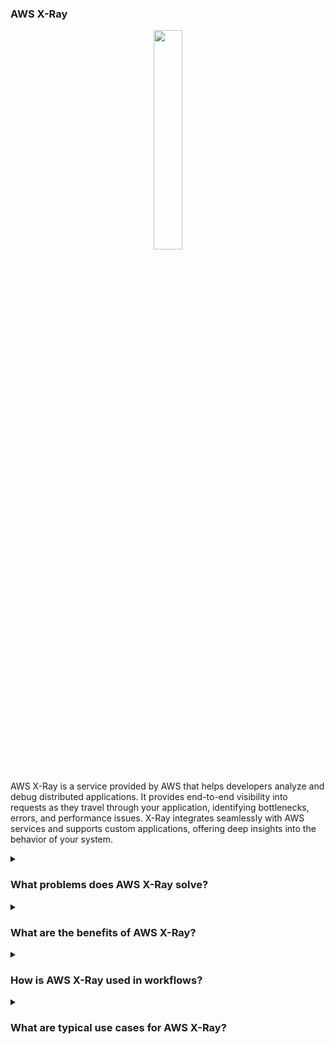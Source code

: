 ### AWS X-Ray

<div align="center"> 
  <img src="https://cloud-icons.onemodel.app/aws/Architecture-Service-Icons_01312023/Arch_Developer-Tools/64/Arch_AWS-X-Ray_64@5x.png" width="30%"> 
</div> 

<br/> AWS X-Ray is a service provided by AWS that helps developers analyze and debug distributed applications. It provides end-to-end visibility into requests as they travel through your application, identifying bottlenecks, errors, and performance issues. X-Ray integrates seamlessly with AWS services and supports custom applications, offering deep insights into the behavior of your system.

<details>
<summary><h3>What problems does AWS X-Ray solve?</h3></summary> 
<div align="center"> 
  <img src="https://cdn-icons-png.flaticon.com/512/4133/4133589.png" width="25%"> 
</div> 

AWS X-Ray addresses several challenges in modern application development, including:

- **Debugging Complexity**: Simplifies the process of identifying issues in distributed architectures.
- **Performance Bottlenecks**: Helps pinpoint slow components in microservices or serverless applications.
- **Error Tracking**: Provides a detailed view of errors and exceptions across services.
- **Operational Insights**: Offers clear visibility into application behavior to optimize system performance.

</details> 

<details>
<summary><h3>What are the benefits of AWS X-Ray?</h3></summary> 
<div align="center"> 
  <img src="https://cdn-icons-png.flaticon.com/512/3588/3588592.png" width="25%"> 
</div> 

Key benefits of AWS X-Ray include:

- **End-to-End Tracing**: Tracks requests as they flow through different components of your application.
- **Deep Integration with AWS**: Supports a wide range of AWS services, including Lambda, ECS, and API Gateway.
- **Custom Instrumentation**: Enables tracing for custom applications and services.
- **Performance Optimization**: Helps identify and resolve bottlenecks to enhance application efficiency.
- **Error Diagnosis**: Visualizes errors and exceptions for easier debugging.

</details> 

<details>
<summary><h3>How is AWS X-Ray used in workflows?</h3></summary> 
<div align="center"> 
  <img src="https://cdn-icons-png.flaticon.com/512/1705/1705312.png" width="25%"> 
</div> 

AWS X-Ray enhances development and operational workflows by providing detailed insights into application performance. It is commonly used for:

- Monitoring and troubleshooting distributed applications.
- Identifying and resolving performance bottlenecks.
- Analyzing dependencies between services.
- Gaining a visual representation of service calls and latency.

</details> 

<details>
<summary><h3>What are typical use cases for AWS X-Ray?</h3></summary> 
<div align="center"> 
  <img src="https://cdn-icons-png.flaticon.com/512/2833/2833807.png" width="25%"> 
</div> 

Common use cases for AWS X-Ray include:

- **Application Debugging**: Tracking down issues in complex distributed architectures.
- **Performance Monitoring**: Monitoring the latency and throughput of your application.
- **Serverless Optimization**: Tracing execution in serverless applications like AWS Lambda.
- **Dependency Analysis**: Understanding how services interact and identifying weak points.
- **Compliance and Auditing**: Maintaining logs and traces for compliance purposes.

</details> 
